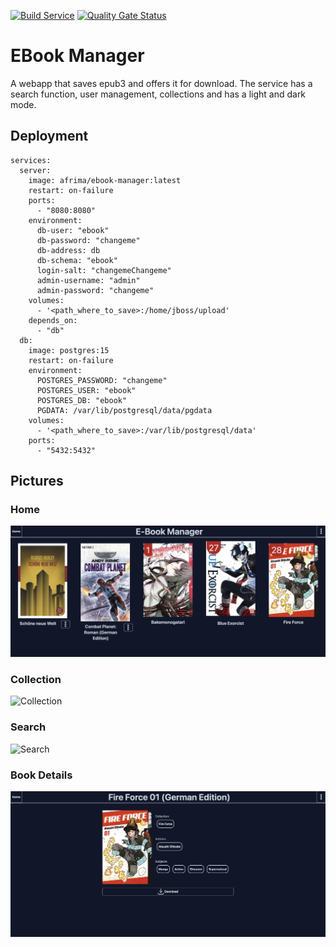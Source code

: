 [![Build Service](https://github.com/mathieu-keller/Ebook-Manager/actions/workflows/build_service.yml/badge.svg)](https://github.com/mathieu-keller/Ebook-Manager/actions/workflows/build_service.yml)
[![Quality Gate Status](https://sonarcloud.io/api/project_badges/measure?project=Ebook-Manager&metric=alert_status)](https://sonarcloud.io/summary/new_code?id=Ebook-Manager)

# EBook Manager

A webapp that saves epub3 and offers it for download.
The service has a search function, user management, collections and has a light and dark mode. 

## Deployment

```
services:
  server:
    image: afrima/ebook-manager:latest
    restart: on-failure
    ports:
      - "8080:8080"
    environment:
      db-user: "ebook"
      db-password: "changeme"
      db-address: db
      db-schema: "ebook"
      login-salt: "changemeChangeme"
      admin-username: "admin"
      admin-password: "changeme"
    volumes:
      - '<path_where_to_save>:/home/jboss/upload'
    depends_on:
      - "db"
  db:
    image: postgres:15
    restart: on-failure
    environment:
      POSTGRES_PASSWORD: "changeme"
      POSTGRES_USER: "ebook"
      POSTGRES_DB: "ebook"
      PGDATA: /var/lib/postgresql/data/pgdata
    volumes:
      - '<path_where_to_save>:/var/lib/postgresql/data'
    ports:
      - "5432:5432"
```

## Pictures
### Home
![Home](./examples/home.png)
### Collection
![Collection](./examples/collection.png)
### Search
![Search](./examples/search.png)
### Book Details
![Book Details](./examples/book_details.png)